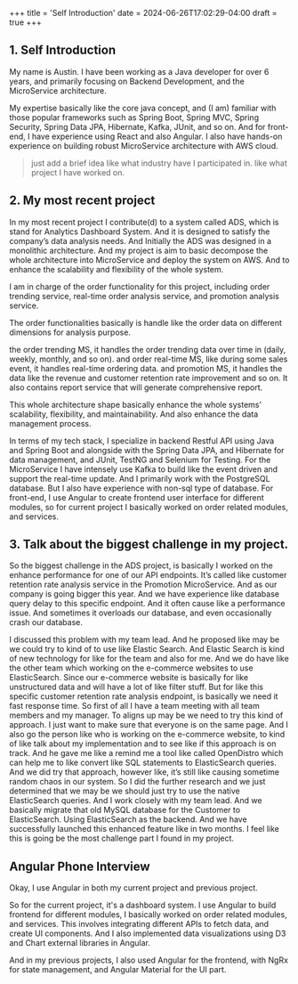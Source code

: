 +++
title = 'Self Introduction'
date = 2024-06-26T17:02:29-04:00
draft = true
+++

## 1. Self Introduction
My name is Austin. I have been working as a Java developer for over 6 years, and primarily focusing on Backend Development, and the MicroService architecture.

My expertise basically like the core java concept,
and (I am) familiar with those popular frameworks such as Spring Boot, Spring MVC, Spring Security, Spring Data JPA, Hibernate, Kafka, JUnit, and so on.
And for front-end, I have experience using React and also Angular.
I also have hands-on experience on building robust MicroService architecture with AWS cloud.
> just add a brief idea like what industry have I participated in. like what project I have worked on.

## 2. My most recent project
In my most recent project I contribute(d) to a system called ADS, which is stand for Analytics Dashboard System.
And it is designed to satisfy the company’s data analysis needs. 
And Initially the ADS was designed in a monolithic architecture. 
And my project is aim to basic decompose the whole architecture into MicroService and deploy the system on AWS. 
And to enhance the scalability and flexibility of the whole system.

I am in charge of the order functionality for this project, including order trending service, real-time order analysis service, and promotion analysis service.

The order functionalities basically is handle like the order data on different dimensions for analysis purpose.

the order trending MS, it handles the order trending data over time in (daily, weekly, monthly, and so on).
and order real-time MS, like during some sales event, it handles real-time ordering data.
and promotion MS, it handles the data like the revenue and customer retention rate improvement and so on.
It also contains report service that will generate comprehensive report.

This whole architecture shape basically enhance the whole systems’ scalability, flexibility, and maintainability. 
And also enhance the data management process.

In terms of my tech stack, I specialize in backend Restful API using Java and Spring Boot and alongside with the Spring Data JPA, and Hibernate for data management, and JUnit, TestNG and Selenium for Testing. 
For the MicroService I have intensely use Kafka to build like the event driven and support the real-time update.
And I primarily work with the PostgreSQL database. But I also have experience with non-sql type of database.
For front-end, I use Angular to create frontend user interface for different modules, so for current project I basically worked on order related modules, and services.

## 3. Talk about the biggest challenge in my project.
So the biggest challenge in the ADS project, is basically I worked on the enhance performance for one of our API endpoints. 
It’s called like customer retention rate analysis service in the Promotion MicroService. 
And as our company is going bigger this year. And we have experience like database query delay to this specific endpoint. 
And it often cause like a performance issue. And sometimes it overloads our database, and even occasionally crash our database.

I discussed this problem with my team lead. And he proposed like may be we could try to kind of to use like Elastic Search. 
And Elastic Search is kind of new technology for like for the team and also for me. 
And we do have like the other team which working on the e-commerce websites to use ElasticSearch. Since our e-commerce website is basically for like unstructured data and will have a lot of like filter stuff. 
But for like this specific customer retention rate analysis endpoint, is basically we need it fast response time. 
So first of all I have a team meeting with all team members and my manager. 
To aligns up may be we need to try this kind of approach. 
I just want to make sure that everyone is on the same page. 
And I also go the person like who is working on the e-commerce website, to kind of like talk about my implementation and to see like if this approach is on track. 
And he gave me like a remind me a tool like called OpenDistro which can help me to like convert like SQL statements to ElasticSearch queries. 
And we did try that approach, however like, it’s still like causing sometime random chaos in our system. 
So I did the further research and we just determined that we may be we should just try to use the native ElasticSearch queries. 
And I work closely with my team lead. 
And we basically migrate that old MySQL database for the Customer to ElasticSearch. 
Using ElasticSearch as the backend. 
And we have successfully launched this enhanced feature like in two months. 
I feel like this is going be the most challenge part I found in my project.

## Angular Phone Interview
Okay, I use Angular in both my current project and previous project.

So for the current project, it's a dashboard system. I use Angular to build frontend for different modules, I basically worked on order related modules, and services. This involves integrating different APIs to fetch data, and create UI components. And I also implemented data visualizations using D3 and Chart external libraries in Angular.

And in my previous projects, I also used Angular for the frontend, with NgRx for state management, and Angular Material for the UI part.
